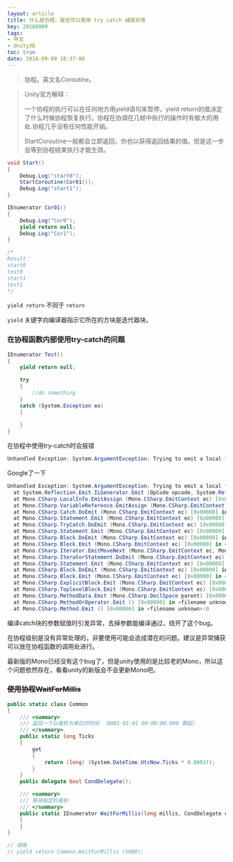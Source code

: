```yaml
---
layout: article
title: 什么是协程，是否可以使用 try catch 捕获异常
key: 20180909
tags:
- 中文
- Unity3D
toc: true
date: 2018-09-09 16:37:00
---
```

> 协程。英文名Coroutine。

<!--more-->

> Unity官方解释：
>
> 一个协程的执行可以在任何地方用yield语句来暂停，yield return的值决定了什么时候协程恢复执行。协程在协调在几帧中执行的操作时有极大的用处.协程几乎没有任何性能开销。
>
> StartCoroutine一般都会立即返回，你也以获得返回结果的值。但是这一步会等到协程结束执行才能生效。

```c#
void Start()
{
    Debug.Log("start0");
    StartCoroutine(Cor01());
    Debug.Log("start1");
}

IEnumerator Cor01()
{
    Debug.Log("Cor0");
    yield return null;
    Debug.Log("Cor1");
}

/*
Result：
start0
test0
start1
test1
*/
```

`yield return` 不同于 `return` 

`yield` 关键字向编译器指示它所在的方块是迭代器块。

### 在协程函数内部使用try-catch的问题

```c#
IEnumerator Test()
{
    yield return null;

    try
    {
        //do something
    }
    catch (System.Exception ex)
    {
        
    }
}
```

在协程中使用try-catch时会报错

```c#
Unhandled Exception: System.ArgumentException: Trying to emit a local from a different ILGenerator.
```

Google了一下

```c#
Unhandled Exception: System.ArgumentException: Trying to emit a local from a different ILGenerator.
  at System.Reflection.Emit.ILGenerator.Emit (OpCode opcode, System.Reflection.Emit.LocalBuilder local) [0x00000] in <filename unknown>:0 
  at Mono.CSharp.LocalInfo.EmitAssign (Mono.CSharp.EmitContext ec) [0x00000] in <filename unknown>:0 
  at Mono.CSharp.VariableReference.EmitAssign (Mono.CSharp.EmitContext ec, Mono.CSharp.Expression source, Boolean leave_copy, Boolean prepare_for_load) [0x00000] in <filename unknown>:0 
  at Mono.CSharp.Catch.DoEmit (Mono.CSharp.EmitContext ec) [0x00000] in <filename unknown>:0 
  at Mono.CSharp.Statement.Emit (Mono.CSharp.EmitContext ec) [0x00000] in <filename unknown>:0 
  at Mono.CSharp.TryCatch.DoEmit (Mono.CSharp.EmitContext ec) [0x00000] in <filename unknown>:0 
  at Mono.CSharp.Statement.Emit (Mono.CSharp.EmitContext ec) [0x00000] in <filename unknown>:0 
  at Mono.CSharp.Block.DoEmit (Mono.CSharp.EmitContext ec) [0x00000] in <filename unknown>:0 
  at Mono.CSharp.Block.Emit (Mono.CSharp.EmitContext ec) [0x00000] in <filename unknown>:0 
  at Mono.CSharp.Iterator.EmitMoveNext (Mono.CSharp.EmitContext ec, Mono.CSharp.Block original_block) [0x00000] in <filename unknown>:0 
  at Mono.CSharp.IteratorStatement.DoEmit (Mono.CSharp.EmitContext ec) [0x00000] in <filename unknown>:0 
  at Mono.CSharp.Statement.Emit (Mono.CSharp.EmitContext ec) [0x00000] in <filename unknown>:0 
  at Mono.CSharp.Block.DoEmit (Mono.CSharp.EmitContext ec) [0x00000] in <filename unknown>:0 
  at Mono.CSharp.Block.Emit (Mono.CSharp.EmitContext ec) [0x00000] in <filename unknown>:0 
  at Mono.CSharp.ExplicitBlock.Emit (Mono.CSharp.EmitContext ec) [0x00000] in <filename unknown>:0 
  at Mono.CSharp.ToplevelBlock.Emit (Mono.CSharp.EmitContext ec) [0x00000] in <filename unknown>:0 
  at Mono.CSharp.MethodData.Emit (Mono.CSharp.DeclSpace parent) [0x00000] in <filename unknown>:0 
  at Mono.CSharp.MethodOrOperator.Emit () [0x00000] in <filename unknown>:0 
  at Mono.CSharp.Method.Emit () [0x00000] in <filename unknown>:0 
```

编译catch块的参数赋值时引发异常，去掉参数能编译通过，绕开了这个bug。

在协程级别是没有异常处理的，非要使用可能会造成潜在的问题。建议是异常捕获可以放在协程函数的调用处进行。

最新版的Mono已经没有这个bug了，但是unity使用的是比较老的Mono，所以这个问题依然存在，看看unity的新版会不会更新Mono吧。

### ~~使用协程WaitForMillis~~

```c#
public static class Common
{
	/// <summary>
	/// 返回一个以毫秒为单位的时间 （0001-01-01 00:00:00.000 算起）
	/// </summary>
	public static long Ticks
    {
		get
        {
            return (long) (System.DateTime.UtcNow.Ticks * 0.0001f);
        }
    }
    public delegate bool CondDelegate(); 

	/// <summary>
	/// 等待指定的毫秒
	/// </summary>
    public static IEnumerator WaitForMillis(long millis, CondDelegate cond = null)
    {
    }
}

// 调用
// yield return Common.WaitForMillis (5000);
```